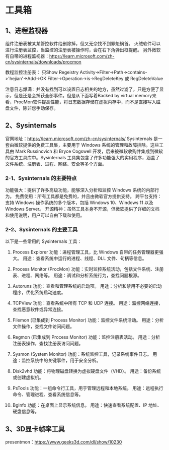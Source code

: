 # 工具箱

## 1、进程监视器
组件注册表被某某管控软件给删除掉，但又无奈找不到罪魁祸首。
火绒软件可以进行注册表监控，当监控的注册表被操作时，会在右下角弹出框提醒。
另外微软有自带的进程监视器：https://learn.microsoft.com/zh-cn/sysinternals/downloads/procmon

教程监控注册表：
只Show Regeistry Activity->Filter->Path->contains->'hejian'->Add->OK
Filter->Operation->is->RegDeleteKey 或 RegDeleteValue

注意日志爆满：并没有找到可以设置日志相关的地方，虽然过滤了，只是方便了显示，但是还是会捕获全部事件。但是从下面写着Backed by virtual memory来看，ProcMon软件提高性能，将日志数据存储在虚拟内存中，而不是直接写入磁盘文件，除非您手动保存。

## 2、Sysinternals
官网地址：https://learn.microsoft.com/zh-cn/sysinternals/
Sysinternals 是一套由微软提供的免费工具集，主要用于 Windows 系统的管理和故障排除。这些工具由 Mark Russinovich 和 Bryce Cogswell 开发，后来被微软收购并集成到微软的官方工具库中。Sysinternals 工具集包含了许多功能强大的实用程序，涵盖了文件系统、注册表、进程、网络、安全等多个方面。

### 2-1、Sysinternals 的主要特点
功能强大：提供了许多高级功能，能够深入分析和监控 Windows 系统的内部行为。
免费使用：所有工具都是免费的，并且由微软官方提供支持。
跨平台支持：支持 Windows 操作系统的多个版本，包括 Windows 10、Windows 11 以及 Windows Server。
开源精神：虽然工具本身不开源，但微软提供了详细的文档和使用说明，用户可以自由下载和使用。

### 2-2、Sysinternals 的主要工具
以下是一些常用的 Sysinternals 工具：
1. Process Explorer
功能：进程管理工具，比 Windows 自带的任务管理器更强大。
用途：查看系统中运行的进程、线程、DLL 文件、句柄等信息。

2. Process Monitor (ProcMon)
功能：实时监控系统活动，包括文件系统、注册表、进程、网络等。
用途：调试和分析系统行为，查找问题根源。

3. Autoruns
功能：查看和管理系统的启动项。
用途：分析和禁用不必要的启动程序，优化系统启动速度。

4. TCPView
功能：查看系统中所有 TCP 和 UDP 连接。
用途：监控网络连接，查找恶意软件或异常连接。

5. Filemon (已集成到 Process Monitor)
功能：监控文件系统活动。
用途：分析文件操作，查找文件访问问题。

6. Regmon (已集成到 Process Monitor)
功能：监控注册表活动。
用途：分析注册表操作，查找注册表访问问题。

7. Sysmon (System Monitor)
功能：系统监控工具，记录系统事件日志。
用途：监控系统中的关键事件，用于安全分析。

8. Disk2vhd
功能：将物理磁盘转换为虚拟硬盘文件（VHD）。
用途：备份系统或创建虚拟机。

9. PsTools
功能：一组命令行工具，用于管理远程和本地系统。
用途：远程执行命令、管理进程、查看系统信息等。

10. BgInfo
功能：在桌面上显示系统信息。
用途：快速查看系统配置、IP 地址、硬盘信息等。

## 3、3D显卡帧率工具
presentmon：https://www.geeks3d.com/dl/show/10230